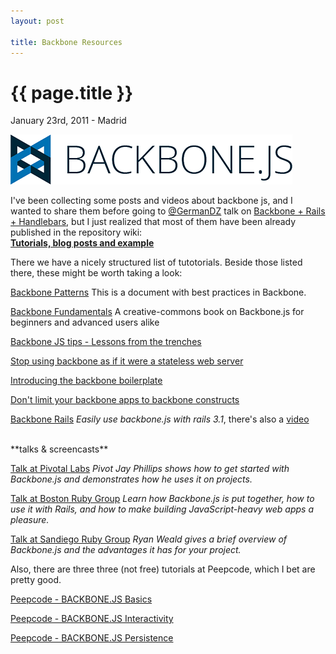 ```yaml
---
layout: post

title: Backbone Resources
---
```


{{ page.title }}
================

<p class="meta">January 23rd, 2011 - Madrid</p>


<img src="/images/backbone.png" />


I've been collecting some posts and videos about backbone js, and I wanted to share them before going to <a href="https://twitter.com/#!/GermanDZ">@GermanDZ</a> talk on <a href="https://madridrb.jottit.com/enero_2012">Backbone + Rails + Handlebars</a>, but I just realized that most of them have been already published in the repository wiki:<br /> **<a href="https://github.com/documentcloud/backbone/wiki/Tutorials%2C-blog-posts-and-example-sites">Tutorials, blog posts and example</a>**

There we have a nicely structured list of tutotorials. Beside those listed there, these might be worth taking a look:


<a href="http://ricostacruz.com/backbone-patterns">Backbone Patterns</a>   This is a document with best practices in Backbone. 

<a href="https://github.com/addyosmani/backbone-fundamentals">Backbone Fundamentals</a>       A creative-commons book on Backbone.js for beginners and advanced users alike 

<a href="http://devblog.supportbee.com/2011/07/29/backbone-js-tips-lessons-from-the-trenches/">Backbone JS tips - Lessons from the trenches</a> 

<a href="http://lostechies.com/derickbailey/2011/08/03/stop-using-backbone-as-if-it-were-a-stateless-web-server/">Stop using backbone as if it were a stateless web server</a> 

<a href="http://weblog.bocoup.com/introducing-the-backbone-boilerplate">Introducing the backbone boilerplate</a> 

<a href="http://lostechies.com/derickbailey/2011/08/30/dont-limit-your-backbone-apps-to-backbone-constructs/">Don't limit your backbone apps to backbone constructs</a> 

<a href="https://github.com/codebrew/backbone-rails">Backbone Rails</a> _Easily use backbone.js with rails 3.1_, there's also a <a href="http://vimeo.com/30705694">video</a> 

<br />
**talks & screencasts**

<a href="http://pivotallabs.com/talks/135-backbone-js">Talk at Pivotal Labs</a> _Pivot Jay Phillips shows how to get started with Backbone.js and demonstrates how he uses it on projects._

<a href="http://bostonrb.org/presentations/backbonejs-and-rails">Talk at Boston Ruby Group</a>  _Learn how Backbone.js is put together, how to use it with Rails, and how to make building JavaScript-heavy web apps a pleasure._

<a href="http://sdruby.org/podcast/98">Talk at Sandiego Ruby Group</a> _Ryan Weald gives a brief overview of Backbone.js and the advantages it has for your project._

Also, there are three three (not free) tutorials at Peepcode, which I bet are pretty good.

<a href="http://peepcode.com/products/backbone-js">Peepcode - BACKBONE.JS Basics</a>  
  
<a href="http://peepcode.com/products/backbone-ii">Peepcode - BACKBONE.JS Interactivity</a>
    
<a href="http://peepcode.com/products/backbone-iii">Peepcode - BACKBONE.JS Persistence</a>  



